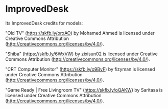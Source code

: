 # ImprovedDesk
Its ImprovedDesk
credits for models:

"Old TV" (https://skfb.ly/orxAO) by Mohamed Ahmed is licensed under Creative Commons Attribution (http://creativecommons.org/licenses/by/4.0/).

"Shiba" (https://skfb.ly/6WxVW) by zixisun02 is licensed under Creative Commons Attribution (http://creativecommons.org/licenses/by/4.0/).

"CRT Computer Monitor" (https://skfb.ly/o9BvF) by fizyman is licensed under Creative Commons Attribution (http://creativecommons.org/licenses/by/4.0/).

"Game Ready | Free Livingroom TV" (https://skfb.ly/oQAKW) by Saritasa is licensed under Creative Commons Attribution (http://creativecommons.org/licenses/by/4.0/).
